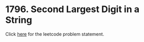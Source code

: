 # 1796. Second Largest Digit in a String

Click [here](https://leetcode.com/problems/second-largest-digit-in-a-string/) for the leetcode problem statement.
